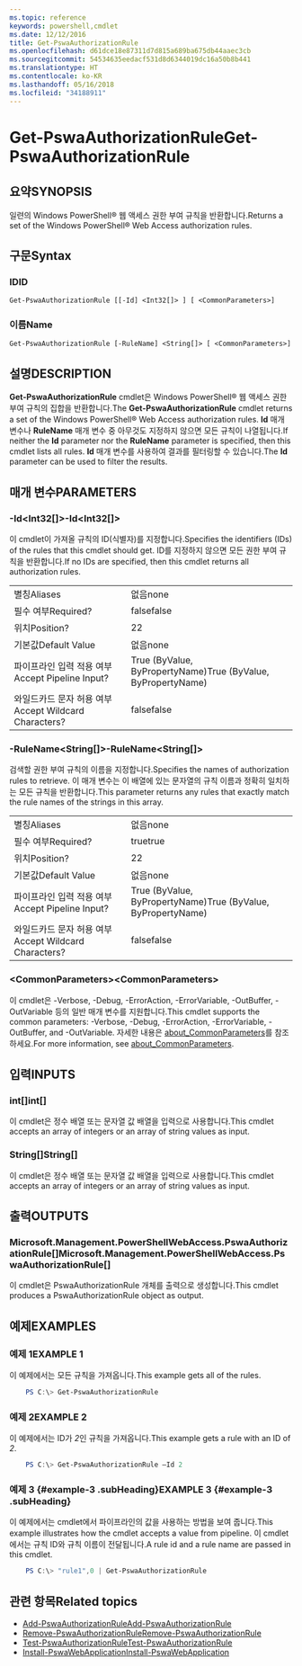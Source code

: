```yaml
---
ms.topic: reference
keywords: powershell,cmdlet
ms.date: 12/12/2016
title: Get-PswaAuthorizationRule
ms.openlocfilehash: d61dce18e87311d7d815a689ba675db44aaec3cb
ms.sourcegitcommit: 54534635eedacf531d8d6344019dc16a50b8b441
ms.translationtype: HT
ms.contentlocale: ko-KR
ms.lasthandoff: 05/16/2018
ms.locfileid: "34188911"
---
```

# <a name="get-pswaauthorizationrule"></a><span data-ttu-id="4afc0-103">Get-PswaAuthorizationRule</span><span class="sxs-lookup"><span data-stu-id="4afc0-103">Get-PswaAuthorizationRule</span></span>

## <a name="synopsis"></a><span data-ttu-id="4afc0-104">요약</span><span class="sxs-lookup"><span data-stu-id="4afc0-104">SYNOPSIS</span></span>

<span data-ttu-id="4afc0-105">일련의 Windows PowerShell® 웹 액세스 권한 부여 규칙을 반환합니다.</span><span class="sxs-lookup"><span data-stu-id="4afc0-105">Returns a set of the Windows PowerShell® Web Access authorization rules.</span></span>

## <a name="syntax"></a><span data-ttu-id="4afc0-106">구문</span><span class="sxs-lookup"><span data-stu-id="4afc0-106">Syntax</span></span>

### <a name="id"></a><span data-ttu-id="4afc0-107">ID</span><span class="sxs-lookup"><span data-stu-id="4afc0-107">ID</span></span>
```
Get-PswaAuthorizationRule [[-Id] <Int32[]> ] [ <CommonParameters>]
```

### <a name="name"></a><span data-ttu-id="4afc0-108">이름</span><span class="sxs-lookup"><span data-stu-id="4afc0-108">Name</span></span>
```
Get-PswaAuthorizationRule [-RuleName] <String[]> [ <CommonParameters>]
```

## <a name="description"></a><span data-ttu-id="4afc0-109">설명</span><span class="sxs-lookup"><span data-stu-id="4afc0-109">DESCRIPTION</span></span>

<span data-ttu-id="4afc0-110">**Get-PswaAuthorizationRule** cmdlet은 Windows PowerShell® 웹 액세스 권한 부여 규칙의 집합을 반환합니다.</span><span class="sxs-lookup"><span data-stu-id="4afc0-110">The **Get-PswaAuthorizationRule** cmdlet returns a set of the Windows PowerShell® Web Access authorization rules.</span></span>
<span data-ttu-id="4afc0-111">**Id** 매개 변수나 **RuleName** 매개 변수 중 아무것도 지정하지 않으면 모든 규칙이 나열됩니다.</span><span class="sxs-lookup"><span data-stu-id="4afc0-111">If neither the **Id** parameter nor the **RuleName** parameter is specified, then this cmdlet lists all rules.</span></span> <span data-ttu-id="4afc0-112">**Id** 매개 변수를 사용하여 결과를 필터링할 수 있습니다.</span><span class="sxs-lookup"><span data-stu-id="4afc0-112">The **Id** parameter can be used to filter the results.</span></span>

## <a name="parameters"></a><span data-ttu-id="4afc0-113">매개 변수</span><span class="sxs-lookup"><span data-stu-id="4afc0-113">PARAMETERS</span></span>

### <a name="-idltint32gt"></a><span data-ttu-id="4afc0-114">-Id&lt;Int32\[\]&gt;</span><span class="sxs-lookup"><span data-stu-id="4afc0-114">-Id&lt;Int32\[\]&gt;</span></span>

<span data-ttu-id="4afc0-115">이 cmdlet이 가져올 규칙의 ID(식별자)를 지정합니다.</span><span class="sxs-lookup"><span data-stu-id="4afc0-115">Specifies the identifiers (IDs) of the rules that this cmdlet should get.</span></span> <span data-ttu-id="4afc0-116">ID를 지정하지 않으면 모든 권한 부여 규칙을 반환합니다.</span><span class="sxs-lookup"><span data-stu-id="4afc0-116">If no IDs are specified, then this cmdlet returns all authorization rules.</span></span>

|||
|-|-|
| <span data-ttu-id="4afc0-117">별칭</span><span class="sxs-lookup"><span data-stu-id="4afc0-117">Aliases</span></span>                              | <span data-ttu-id="4afc0-118">없음</span><span class="sxs-lookup"><span data-stu-id="4afc0-118">none</span></span>                                 |
| <span data-ttu-id="4afc0-119">필수 여부</span><span class="sxs-lookup"><span data-stu-id="4afc0-119">Required?</span></span>                            | <span data-ttu-id="4afc0-120">false</span><span class="sxs-lookup"><span data-stu-id="4afc0-120">false</span></span>                                |
| <span data-ttu-id="4afc0-121">위치</span><span class="sxs-lookup"><span data-stu-id="4afc0-121">Position?</span></span>                            | <span data-ttu-id="4afc0-122">2</span><span class="sxs-lookup"><span data-stu-id="4afc0-122">2</span></span>                                    |
| <span data-ttu-id="4afc0-123">기본값</span><span class="sxs-lookup"><span data-stu-id="4afc0-123">Default Value</span></span>                        | <span data-ttu-id="4afc0-124">없음</span><span class="sxs-lookup"><span data-stu-id="4afc0-124">none</span></span>                                 |
| <span data-ttu-id="4afc0-125">파이프라인 입력 적용 여부</span><span class="sxs-lookup"><span data-stu-id="4afc0-125">Accept Pipeline Input?</span></span>               | <span data-ttu-id="4afc0-126">True (ByValue, ByPropertyName)</span><span class="sxs-lookup"><span data-stu-id="4afc0-126">True (ByValue, ByPropertyName)</span></span>       |
| <span data-ttu-id="4afc0-127">와일드카드 문자 허용 여부</span><span class="sxs-lookup"><span data-stu-id="4afc0-127">Accept Wildcard Characters?</span></span>          | <span data-ttu-id="4afc0-128">false</span><span class="sxs-lookup"><span data-stu-id="4afc0-128">false</span></span>                                |

### <a name="-rulenameltstringgt"></a><span data-ttu-id="4afc0-129">-RuleName&lt;String\[\]&gt;</span><span class="sxs-lookup"><span data-stu-id="4afc0-129">-RuleName&lt;String\[\]&gt;</span></span>

<span data-ttu-id="4afc0-130">검색할 권한 부여 규칙의 이름을 지정합니다.</span><span class="sxs-lookup"><span data-stu-id="4afc0-130">Specifies the names of authorization rules to retrieve.</span></span> <span data-ttu-id="4afc0-131">이 매개 변수는 이 배열에 있는 문자열의 규칙 이름과 정확히 일치하는 모든 규칙을 반환합니다.</span><span class="sxs-lookup"><span data-stu-id="4afc0-131">This parameter returns any rules that exactly match the rule names of the strings in this array.</span></span>

|||
|-|-|
| <span data-ttu-id="4afc0-132">별칭</span><span class="sxs-lookup"><span data-stu-id="4afc0-132">Aliases</span></span>                              | <span data-ttu-id="4afc0-133">없음</span><span class="sxs-lookup"><span data-stu-id="4afc0-133">none</span></span>                                 |
| <span data-ttu-id="4afc0-134">필수 여부</span><span class="sxs-lookup"><span data-stu-id="4afc0-134">Required?</span></span>                            | <span data-ttu-id="4afc0-135">true</span><span class="sxs-lookup"><span data-stu-id="4afc0-135">true</span></span>                                 |
| <span data-ttu-id="4afc0-136">위치</span><span class="sxs-lookup"><span data-stu-id="4afc0-136">Position?</span></span>                            | <span data-ttu-id="4afc0-137">2</span><span class="sxs-lookup"><span data-stu-id="4afc0-137">2</span></span>                                    |
| <span data-ttu-id="4afc0-138">기본값</span><span class="sxs-lookup"><span data-stu-id="4afc0-138">Default Value</span></span>                        | <span data-ttu-id="4afc0-139">없음</span><span class="sxs-lookup"><span data-stu-id="4afc0-139">none</span></span>                                 |
| <span data-ttu-id="4afc0-140">파이프라인 입력 적용 여부</span><span class="sxs-lookup"><span data-stu-id="4afc0-140">Accept Pipeline Input?</span></span>               | <span data-ttu-id="4afc0-141">True (ByValue, ByPropertyName)</span><span class="sxs-lookup"><span data-stu-id="4afc0-141">True (ByValue, ByPropertyName)</span></span>       |
| <span data-ttu-id="4afc0-142">와일드카드 문자 허용 여부</span><span class="sxs-lookup"><span data-stu-id="4afc0-142">Accept Wildcard Characters?</span></span>          | <span data-ttu-id="4afc0-143">false</span><span class="sxs-lookup"><span data-stu-id="4afc0-143">false</span></span>                                |

### <a name="ltcommonparametersgt"></a><span data-ttu-id="4afc0-144">&lt;CommonParameters&gt;</span><span class="sxs-lookup"><span data-stu-id="4afc0-144">&lt;CommonParameters&gt;</span></span>

<span data-ttu-id="4afc0-145">이 cmdlet은 -Verbose, -Debug, -ErrorAction, -ErrorVariable, -OutBuffer, -OutVariable 등의 일반 매개 변수를 지원합니다.</span><span class="sxs-lookup"><span data-stu-id="4afc0-145">This cmdlet supports the common parameters: -Verbose, -Debug, -ErrorAction, -ErrorVariable, -OutBuffer, and -OutVariable.</span></span>
<span data-ttu-id="4afc0-146">자세한 내용은 [about_CommonParameters](http://go.microsoft.com/fwlink/p/?LinkID=113216)를 참조하세요.</span><span class="sxs-lookup"><span data-stu-id="4afc0-146">For more information, see [about_CommonParameters](http://go.microsoft.com/fwlink/p/?LinkID=113216).</span></span>

## <a name="inputs"></a><span data-ttu-id="4afc0-147">입력</span><span class="sxs-lookup"><span data-stu-id="4afc0-147">INPUTS</span></span>

### <a name="int"></a><span data-ttu-id="4afc0-148">int\[\]</span><span class="sxs-lookup"><span data-stu-id="4afc0-148">int\[\]</span></span>

<span data-ttu-id="4afc0-149">이 cmdlet은 정수 배열 또는 문자열 값 배열을 입력으로 사용합니다.</span><span class="sxs-lookup"><span data-stu-id="4afc0-149">This cmdlet accepts an array of integers or an array of string values as input.</span></span>

### <a name="string"></a><span data-ttu-id="4afc0-150">String\[\]</span><span class="sxs-lookup"><span data-stu-id="4afc0-150">String\[\]</span></span>

<span data-ttu-id="4afc0-151">이 cmdlet은 정수 배열 또는 문자열 값 배열을 입력으로 사용합니다.</span><span class="sxs-lookup"><span data-stu-id="4afc0-151">This cmdlet accepts an array of integers or an array of string values as input.</span></span>

## <a name="outputs"></a><span data-ttu-id="4afc0-152">출력</span><span class="sxs-lookup"><span data-stu-id="4afc0-152">OUTPUTS</span></span>

### <a name="microsoftmanagementpowershellwebaccesspswaauthorizationrule"></a><span data-ttu-id="4afc0-153">Microsoft.Management.PowerShellWebAccess.PswaAuthorizationRule\[\]</span><span class="sxs-lookup"><span data-stu-id="4afc0-153">Microsoft.Management.PowerShellWebAccess.PswaAuthorizationRule\[\]</span></span>

<span data-ttu-id="4afc0-154">이 cmdlet은 PswaAuthorizationRule 개체를 출력으로 생성합니다.</span><span class="sxs-lookup"><span data-stu-id="4afc0-154">This cmdlet produces a PswaAuthorizationRule object as output.</span></span>


## <a name="examples"></a><span data-ttu-id="4afc0-155">예제</span><span class="sxs-lookup"><span data-stu-id="4afc0-155">EXAMPLES</span></span>

### <a name="example-1"></a><span data-ttu-id="4afc0-156">예제 1</span><span class="sxs-lookup"><span data-stu-id="4afc0-156">EXAMPLE 1</span></span>

<span data-ttu-id="4afc0-157">이 예제에서는 모든 규칙을 가져옵니다.</span><span class="sxs-lookup"><span data-stu-id="4afc0-157">This example gets all of the rules.</span></span>

```PowerShell
    PS C:\> Get-PswaAuthorizationRule
```

### <a name="example-2"></a><span data-ttu-id="4afc0-158">예제 2</span><span class="sxs-lookup"><span data-stu-id="4afc0-158">EXAMPLE 2</span></span>

<span data-ttu-id="4afc0-159">이 예제에서는 ID가 *2*인 규칙을 가져옵니다.</span><span class="sxs-lookup"><span data-stu-id="4afc0-159">This example gets a rule with an ID of *2*.</span></span>

```PowerShell
    PS C:\> Get-PswaAuthorizationRule –Id 2
```

### <a name="example-3-example-3-subheading"></a><span data-ttu-id="4afc0-160">예제 3 {#example-3 .subHeading}</span><span class="sxs-lookup"><span data-stu-id="4afc0-160">EXAMPLE 3 {#example-3 .subHeading}</span></span>

<span data-ttu-id="4afc0-161">이 예제에서는 cmdlet에서 파이프라인의 값을 사용하는 방법을 보여 줍니다.</span><span class="sxs-lookup"><span data-stu-id="4afc0-161">This example illustrates how the cmdlet accepts a value from pipeline.</span></span>
<span data-ttu-id="4afc0-162">이 cmdlet에서는 규칙 ID와 규칙 이름이 전달됩니다.</span><span class="sxs-lookup"><span data-stu-id="4afc0-162">A rule id and a rule name are passed in this cmdlet.</span></span>

```PowerShell
    PS C:\> "rule1",0 | Get-PswaAuthorizationRule
```

## <a name="related-topics"></a><span data-ttu-id="4afc0-163">관련 항목</span><span class="sxs-lookup"><span data-stu-id="4afc0-163">Related topics</span></span>

- [<span data-ttu-id="4afc0-164">Add-PswaAuthorizationRule</span><span class="sxs-lookup"><span data-stu-id="4afc0-164">Add-PswaAuthorizationRule</span></span>](add-pswaauthorizationrule.md)
- [<span data-ttu-id="4afc0-165">Remove-PswaAuthorizationRule</span><span class="sxs-lookup"><span data-stu-id="4afc0-165">Remove-PswaAuthorizationRule</span></span>](remove-pswaauthorizationrule.md)
- [<span data-ttu-id="4afc0-166">Test-PswaAuthorizationRule</span><span class="sxs-lookup"><span data-stu-id="4afc0-166">Test-PswaAuthorizationRule</span></span>](test-pswaauthorizationrule.md)
- [<span data-ttu-id="4afc0-167">Install-PswaWebApplication</span><span class="sxs-lookup"><span data-stu-id="4afc0-167">Install-PswaWebApplication</span></span>](install-pswawebapplication.md)